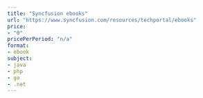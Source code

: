 ```yaml
---
title: "Syncfusion ebooks"
url: "https://www.syncfusion.com/resources/techportal/ebooks"
price: 
- "0"
pricePerPeriod: "n/a"
format: 
- ebook
subject: 
- java
- php
- go
- .net
---
```

